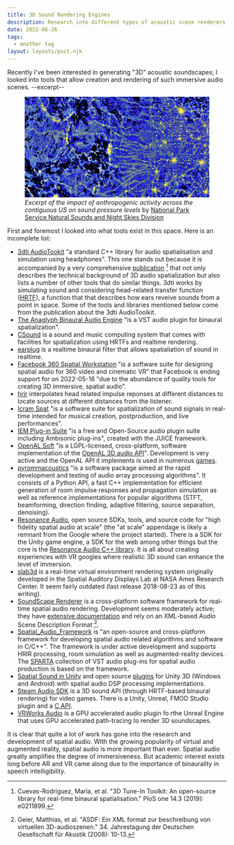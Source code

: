 ```yaml
---
title: 3D Sound Rendering Engines
description: Research into different types of acoustic scene renderers
date: 2022-06-26
tags:
  - another tag
layout: layouts/post.njk
---
```



Recently I've been interested in generating "3D" acoustic soundscapes; I looked
into tools that allow creation and rendering of such immersive audio scenes.
--excerpt--

<figure>
    <img src="us_soundscape2.jpg" alt="The impact of anthropogenic activity across the contiguous United States on sound pressure levels">
    <figcaption><em>Excerpt of the impact of anthropogenic activity across the contiguous US on sound pressure levels</em> by <a href="https://www.nps.gov/orgs/1050/index.htm">National Park Service Natural Sounds and Night Skies Division</a></figcaption>
</figure>

First and foremost I looked into what tools exist in this space. Here is an incomplete list:


- [3dti AudioTookit](https://github.com/3DTune-In/3dti_AudioToolkit) "a standard C++ library for audio spatialisation and simulation using headphones". This one stands out because it is accompanied by a very comprehensive [publication](https://journals.plos.org/plosone/article/file?id=10.1371/journal.pone.0211899&type=printable) [^0] that not only describes the technical background of 3D audio spatialization but also lists a number of other tools that do similar things. 3dti works by simulating sound and considering head-related transfer function ([HRTF](https://en.wikipedia.org/wiki/Head-related_transfer_function)), a function that that describes how ears reveive sounds from a point in space. Some of the tools and libraries mentioned below come from the publication about the 3dti AudioToolkit.
- [The Anaglyph Binaural Audio Engine](https://www.aes.org/e-lib/browse.cfm?elib=19544) "is a VST audio plugin for binaural spatialization".
- [CSound](https://csound.com/) is a sound and music computing system that comes with facilities for spatialization using HRTFs and realtime rendering.
- [earplug](https://github.com/pd-externals/earplug) is a realtime binaural filter that allows spatialiation of sound in realtime.
- [Facebook 360 Spatial Workstation](https://facebookincubator.github.io/facebook-360-spatial-workstation/#) "is a software suite for designing spatial audio for 360 video and cinematic VR" that Facebook is ending support for on 2022-05-16 "due to the abundance of quality tools for creating 3D immersive, spatial audio".
- [hrir](http://arts.u-aizu.ac.jp/research/pd-hrir) interpolates head related impulse reponses at different distances to locate sources at different distances from the listener.
- [Icram Spat](https://forum.ircam.fr/projects/detail/spat/) "is a software suite for spatialization of sound signals in real-time intended for musical creation, postproduction, and live performances". 
- [IEM Plug-in Suite](https://plugins.iem.at/) "is a free and Open-Source audio plugin suite including Ambisonic plug-ins", created with the JUICE framework.
- [OpenAL Soft](https://github.com/kcat/openal-soft) "is a LGPL-licensed, cross-platform, software implementation of the [OpenAL 3D audio API](https://openal.org/)". Development is very active and the OpenAL API it implements is used in numerous  [games](https://en.wikipedia.org/wiki/OpenAL#Games).
- [pyrommacoustics](https://github.com/LCAV/pyroomacoustics) "is a software package aimed at the rapid development and testing of audio array processing algorithms". It consists of a Python API, a fast C++ implementation for efficient generation of room impulse responses and propagation simulation as well as reference implementations for popular algorithms (STFT, beamforming, direction finding, adaptive filtering, source separation, denoising).
- [Resonance Audio](https://github.com/resonance-audio), open source SDKs, tools, and source code for "high fidelity spatial audio at scale" (the "at scale" appendage is likely a remnant from the Google where the project started). There is a SDK for the Unity game engine, a SDK for the web among other things but the core is the [Resonance Audio C++ library](https://github.com/resonance-audio/resonance-audio). It is all about creating experiences with VR googles where realistic 3D sound can enhance the level of immersion.
- [slab3d](http://slab3d.sourceforge.net/) is a real-time virtual environment rendering system originally developed in the Spatial Auditory Displays Lab at NASA Ames Research Center. It seem fairly outdated (last release 2018-08-23 as of this writing).
- [SoundScape Renderer](https://github.com/SoundScapeRenderer/ssr) is a cross-platform software framework for real-time spatial audio rendering. Development seems moderately active; they have [extensive documentation](https://ssr.readthedocs.io/en/0.5.0/) and rely on an XML-based Audio Scene Description Format [^1].
- [Spatial_Audio_Framework](https://github.com/leomccormack/Spatial_Audio_Framework) is "an open-source and cross-platform framework for developing spatial audio related algorithms and software in C/C++". The framework is under active development and supports HRIR processing, room simulation as well as augmented-reality devices. The [SPARTA](https://github.com/leomccormack/SPARTA) collection of VST audio plug-ins for spatial audio production is based on the framework.
- [Spatial Sound in Unity](https://docs.microsoft.com/en-us/windows/mixed-reality/develop/unity/spatial-sound-in-unity) and open source [plugins](https://github.com/microsoft/spatialaudio-unity) for Unity 3D (Windows and Android) with spatial audio DSP processing implementations.
- [Steam Audio SDK](https://valvesoftware.github.io/steam-audio/) is a 3D sound API (through HRTF-based binaural rendering) for video games. There is a Unity, Unreal, FMOD Studio plugin and a [C API](https://valvesoftware.github.io/steam-audio/doc/capi/index.html).
- [VRWorks Audio](https://developer.nvidia.com/vrworks/vrworks-audio) is a GPU accelerated audio plugin fo rthe Unreal Engine that uses GPU accelerated path-tracing to render 3D soundscapes.


It is clear that quite a lot of work has gone into the research and development of spatial audio. WIth the growing popularity of virtual and augmented reality, spatial audio is more important than ever. Spatial audio greatly amplifies the degree of immersiveness. But academic interest exists long before AR and VR came along due to the importance of binaurality in speech intelligibility.




[^0]: Cuevas-Rodríguez, María, et al. "3D Tune-In Toolkit: An open-source library for real-time binaural spatialisation." PloS one 14.3 (2019): e0211899.
[^1]: Geier, Matthias, et al. "ASDF: Ein XML format zur beschreibung von virtuellen 3D-audioszenen." 34. Jahrestagung der Deutschen Gesellschaft für Akustik (2008): 10-13.


